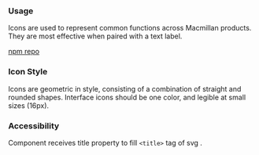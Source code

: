 ### Usage

Icons are  used to represent common functions across Macmillan products. They are most effective when paired with a text label.

[npm repo](http://npm.macmillantech.com/package/ml-react-cdl-icons)

### Icon Style

Icons are geometric in style, consisting of a combination of straight and rounded shapes. Interface icons should be one color, and legible at small sizes (16px).

### Accessibility

Component receives title property to fill `<title>` tag of svg .